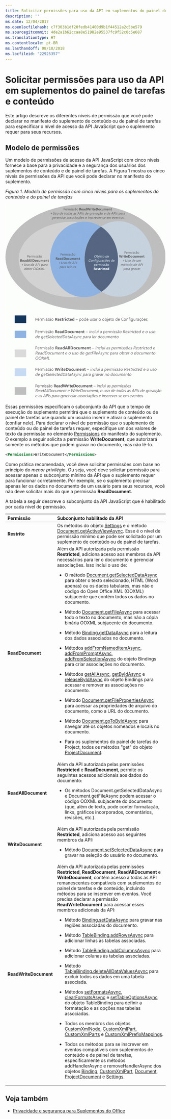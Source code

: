 ```yaml
---
title: Solicitar permissões para uso da API em suplementos do painel de tarefas e conteúdo
description: ''
ms.date: 12/04/2017
ms.openlocfilehash: c7f303b1df20fedb41400d9b1f44512a2c5be579
ms.sourcegitcommit: 4de2a1b62ccaa8e51982e95537fc9f52c0c5e687
ms.translationtype: HT
ms.contentlocale: pt-BR
ms.lasthandoff: 08/10/2018
ms.locfileid: "22925357"
---
```

# <a name="requesting-permissions-for-api-use-in-content-and-task-pane-add-ins"></a>Solicitar permissões para uso da API em suplementos do painel de tarefas e conteúdo

Este artigo descreve os diferentes níveis de permissão que você pode declarar no manifesto do suplemento de conteúdo ou de painel de tarefas para especificar o nível de acesso da API JavaScript que o suplemento requer para seus recursos. 




## <a name="permissions-model"></a>Modelo de permissões


Um modelo de permissões de acesso da API JavaScript com cinco níveis fornece a base para a privacidade e a segurança dos usuários dos suplementos de conteúdo e de painel de tarefas. A Figura 1 mostra os cinco níveis de permissões da API que você pode declarar no manifesto do suplemento.


*Figura 1. Modelo de permissão com cinco níveis para os suplementos do conteúdo e do painel de tarefas*

![Níveis de permissões para aplicativos do painel de tarefas](../images/office15-app-sdk-task-pane-app-permission.png)



Essas permissões especificam o subconjunto da API que o tempo de execução do suplemento permitirá que o suplemento de conteúdo ou de painel de tarefas use quando um usuário inserir e ativar o suplemento (confiar nele). Para declarar o nível de permissão que o suplemento do conteúdo ou do painel de tarefas requer, especifique um dos valores de texto da permissão no elemento [Permissions](https://dev.office.com/reference/add-ins/manifest/permissions) do manifesto do suplemento. O exemplo a seguir solicita a permissão  **WriteDocument**, que autorizará somente os métodos que podem gravar no documento, mas não lê-lo.




```XML
<Permissions>WriteDocument</Permissions>
```

Como prática recomendada, você deve solicitar permissões com base no princípio do _menor privilégio_. Ou seja, você deve solicitar permissão para acessar apenas o subconjunto mínimo da API que o suplemento requer para funcionar corretamente. Por exemplo, se o suplemento precisar apenas ler os dados no documento de um usuário para seus recursos, você não deve solicitar mais do que a permissão **ReadDocument**.

A tabela a seguir descreve o subconjunto da API JavaScript que é habilitado por cada nível de permissão.



|**Permissão**|**Subconjunto habilitado da API**|
|:-----|:-----|
|**Restrito**|Os métodos do objeto [Settings](https://dev.office.com/reference/add-ins/shared/settings) e o método [Document.getActiveViewAsync](https://dev.office.com/reference/add-ins/shared/document.getactiveviewasync). Esse é o nível de permissão mínimo que pode ser solicitado por um suplemento de conteúdo ou de painel de tarefas.|
|**ReadDocument**|Além da API autorizada pela permissão **Restricted**, adiciona acesso aos membros da API necessários para ler o documento e gerenciar associações. Isso inclui o uso de:<br/><ul><li>O método <a href="https://dev.office.com/reference/add-ins/shared/document.getselecteddataasync" target="_blank">Document.getSelectedDataAsync</a> para obter o texto selecionado, HTML (Word apenas) ou os dados tabulares, mas não o código do Open Office XML (OOXML) subjacente que contém todos os dados no documento.</p></li><li><p>Método <a href="https://dev.office.com/reference/add-ins/shared/document.getfileasync" target="_blank">Document.getFileAsync</a> para acessar todo o texto no documento, mas não a cópia binária OOXML subjacente do documento.</p></li><li><p>Método <a href="https://dev.office.com/reference/add-ins/shared/binding.getdataasync" target="_blank">Binding.getDataAsync</a> para a leitura dos dados associados no documento.</p></li><li><p>Métodos <a href="https://dev.office.com/reference/add-ins/shared/bindings.addfromnameditemasync" target="_blank">addFromNamedItemAsync</a>, <a href="https://dev.office.com/reference/add-ins/shared/bindings.addfrompromptasync" target="_blank">addFromPromptAsync</a>, <a href="https://dev.office.com/reference/add-ins/shared/bindings.addfromselectionasync" target="_blank">addFromSelectionAsync</a> do objeto <span class="keyword">Bindings</span> para criar associações no documento.</p></li><li><p>Métodos <a href="https://dev.office.com/reference/add-ins/shared/bindings.getallasync" target="_blank">getAllAsync</a>, <a href="https://dev.office.com/reference/add-ins/shared/bindings.getbyidasync" target="_blank">getByIdAsync</a> e <a href="https://dev.office.com/reference/add-ins/shared/bindings.releasebyidasync" target="_blank">releaseByIdAsync</a> do objeto <span class="keyword">Bindings</span> para acessar e remover as associações no documento.</p></li><li><p>Método <a href="https://dev.office.com/reference/add-ins/shared/document.getfilepropertiesasync" target="_blank">Document.getFilePropertiesAsync</a> para acessar as propriedades de arquivo do documento, como a URL do documento.</p></li><li><p>Método <a href="https://dev.office.com/reference/add-ins/shared/document.gotobyidasync" target="_blank">Document.goToByIdAsync</a> para navegar até os objetos nomeados e locais no documento.</p></li><li><p>Para os suplementos do painel de tarefas do Project, todos os métodos "get" do objeto <a href="https://dev.office.com/reference/add-ins/shared/projectdocument.projectdocument" target="_blank">ProjectDocument</a>. </p></li></ul>|
|**ReadAllDocument**|Além da API autorizada pelas permissões **Restricted** e **ReadDocument**, permite os seguintes acessos adicionais aos dados do documento:<br/><ul><li><p>Os métodos <span class="keyword">Document.getSelectedDataAsync</span> e <span class="keyword">Document.getFileAsync</span> podem acessar o código OOXML subjacente do documento (que, além de texto, pode conter formatação, links, gráficos incorporados, comentários, revisões, etc.).</p></li></ul>|
|**WriteDocument**|Além da API autorizada pela permissão **Restricted**, adiciona acesso aos seguintes membros da API:<br/><ul><li><p>Método <a href="https://dev.office.com/reference/add-ins/shared/document.setselecteddataasync" target="_blank">Document.setSelectedDataAsync</a> para gravar na seleção do usuário no documento.</p></li></ul>|
|**ReadWriteDocument**|Além da API autorizada pelas permissões **Restricted**, **ReadDocument**, **ReadAllDocument** e **WriteDocument**, contém acesso a todas as API remanescentes compatíveis com suplementos de painel de tarefas e de conteúdo, incluindo métodos para se inscrever em eventos. Você precisa declarar a permissão **ReadWriteDocument** para acessar esses membros adicionais da API:<br/><ul><li><p>Método <a href="https://dev.office.com/reference/add-ins/shared/binding.setdataasync" target="_blank">Binding.setDataAsync</a> para gravar nas regiões associadas do documento.</p></li><li><p>Método <a href="https://dev.office.com/reference/add-ins/shared/binding.tablebinding.addrowsasync" target="_blank">TableBinding.addRowsAsync</a> para adicionar linhas às tabelas associadas.</p></li><li><p>Método <a href="https://dev.office.com/reference/add-ins/shared/binding.tablebinding.addcolumnsasync" target="_blank">TableBinding.addColumnsAsync</a> para adicionar colunas às tabelas associadas.</p></li><li><p>Método <a href="https://dev.office.com/reference/add-ins/shared/binding.tablebinding.deletealldatavaluesasync" target="_blank">TableBinding.deleteAllDataValuesAsync</a> para excluir todos os dados em uma tabela associada.</p></li><li><p>Métodos <a href="https://dev.office.com/reference/add-ins/shared/binding.tablebinding.setformatsasync" target="_blank">setFormatsAsync</a>, <a href="https://dev.office.com/reference/add-ins/shared/binding.tablebinding.clearformatsasync" target="_blank">clearFormatsAsync</a> e <a href="https://dev.office.com/reference/add-ins/shared/binding.tablebinding.settableoptionsasync" target="_blank">setTableOptionsAsync</a> do objeto <span class="keyword">TableBinding</span> para definir a formatação e as opções nas tabelas associadas.</p></li><li><p>Todos os membros dos objetos <a href="https://dev.office.com/reference/add-ins/shared/customxmlnode.customxmlnode" target="_blank">CustomXmlNode</a>, <a href="https://dev.office.com/reference/add-ins/shared/customxmlpart.customxmlpart" target="_blank">CustomXmlPart</a>, <a href="https://dev.office.com/reference/add-ins/shared/customxmlparts.customxmlparts" target="_blank">CustomXmlParts</a> e <a href="https://dev.office.com/reference/add-ins/shared/customxmlprefixmappings.customxmlprefixmappings" target="_blank">CustomXmlPrefixMappings</a>.</p></li><li><p>Todos os métodos para se inscrever em eventos compatíveis com suplementos de conteúdo e de painel de tarefas, especificamente os métodos <span class="keyword">addHandlerAsync</span> e <span class="keyword">removeHandlerAsync</span> dos objetos <a href="https://dev.office.com/reference/add-ins/shared/binding" target="_blank">Binding</a>, <a href="https://dev.office.com/reference/add-ins/shared/customxmlpart.customxmlpart" target="_blank">CustomXmlPart</a>, <a href="https://dev.office.com/reference/add-ins/shared/document" target="_blank">Document</a>, <a href="https://dev.office.com/reference/add-ins/shared/projectdocument.projectdocument" target="_blank">ProjectDocument</a> e <a href="https://dev.office.com/reference/add-ins/shared/document.settings" target="_blank">Settings</a>.</p></li></ul>|

## <a name="see-also"></a>Veja também

- [Privacidade e segurança para Suplementos do Office](../concepts/privacy-and-security.md)
    


